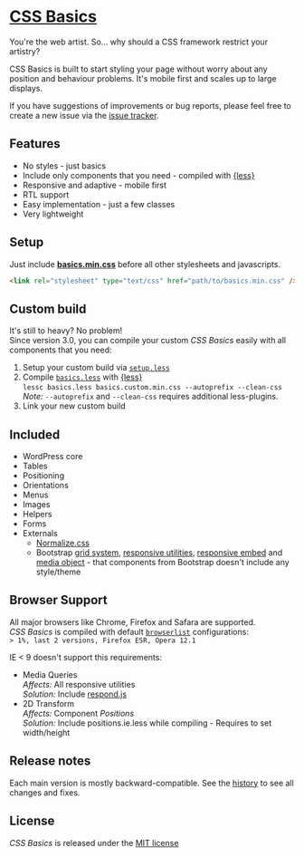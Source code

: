 # [CSS Basics](http://cheich.github.io/CSS-Basics/)

You're the web artist. So... why should a CSS framework restrict your artistry?

CSS Basics is built to start styling your page without worry about any position and behaviour problems. It's mobile first and scales up to large displays.

If you have suggestions of improvements or bug reports, please feel free to create a new issue via the [issue tracker](https://github.com/cheich/CSS-Basics/issues).

## Features
* No styles - just basics
* Include only components that you need - compiled with [{less}](http://lesscss.org/)
* Responsive and adaptive - mobile first
* RTL support
* Easy implementation - just a few classes
* Very lightweight

## Setup
Just include [**basics.min.css**](/build/basics.min.css) before all other stylesheets and javascripts.
```html
<link rel="stylesheet" type="text/css" href="path/to/basics.min.css" />
```

## Custom build
It's still to heavy? No problem!<br />
Since version 3.0, you can compile your custom _CSS Basics_ easily with all components that you need:
 1. Setup your custom build via [`setup.less`](/src/setup.less)
 2. Compile [`basics.less`](/src/basics.less) with [{less}](http://lesscss.org/)<br />
    `lessc basics.less basics.custom.min.css --autoprefix --clean-css`<br />
    *Note:* `--autoprefix` and `--clean-css` requires additional less-plugins. 
 3. Link your new custom build

## Included
 * WordPress core
 * Tables
 * Positioning
 * Orientations
 * Menus
 * Images
 * Helpers
 * Forms
 * Externals
   * [Normalize.css](https://necolas.github.io/normalize.css/)
   * Bootstrap [grid system](http://getbootstrap.com/css/#grid), [responsive utilities](http://getbootstrap.com/css/#responsive-utilities), [responsive embed](http://getbootstrap.com/components/#responsive-embed) and [media object](http://getbootstrap.com/components/#media) - that components from Bootstrap doesn't include any style/theme

## Browser Support
All major browsers like Chrome, Firefox and Safara are supported.<br />
_CSS Basics_ is compiled with default [`browserlist`](https://github.com/ai/browserslist) configurations:<br />
`> 1%, last 2 versions, Firefox ESR, Opera 12.1`

IE < 9 doesn't support this requirements:
 * Media Queries<br />
  *Affects:* All responsive utilities<br />
  *Solution:* Include [respond.js](https://github.com/scottjehl/Respond)
 * 2D Transform<br />
  *Affects:* Component _Positions_<br />
  *Solution:* Include positions.ie.less while compiling - Requires to set width/height

## Release notes
Each main version is mostly backward-compatible.
See the [history](https://github.com/cheich/CSS-Basics/blob/master/HISTORY.md) to see all changes and fixes.
    
## License
_CSS Basics_ is released under the [MIT license](https://github.com/cheich/CSS-Basics/blob/master/LICENSE.md)